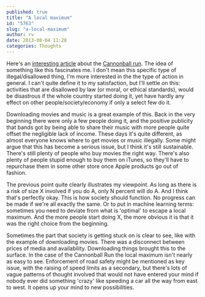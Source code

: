 ```yaml
---
published: true
title: "A local maximum"
id: "5763"
slug: "a-local-maximum"
author: rv
date: 2013-08-04 11:28
categories: Thoughts
---
```

Here's an <a href="http://www.wired.com/cars/coolwheels/magazine/15-11/ff_cannonballrun?currentPage=all" target="_blank">interesting article</a> about the <a href="https://en.wikipedia.org/wiki/Cannonball_Baker_Sea-To-Shining-Sea_Memorial_Trophy_Dash" target="_blank">Cannonball run</a>. The idea of something like this fascinates me. I don't mean this specific type of illegal/disallowed thing, I'm more interested in the the type of action in general. I can't quite define it to my satisfaction, but I'll settle on this: activities that are disallowed by law (or moral, or ethical standards), would be disastrous if the whole country started doing it, yet have hardly any effect on other people/society/economy if only a select few do it.

Downloading movies and music is a great example of this. Back in the very beginning there were only a few people doing it, and the positive publicity that bands got by being able to share their music with more people quite offset the negligible lack of income. These days it's quite different, as almost everyone knows where to get movies or music illegally. Some might argue that this has become a serious issue, but I think it's still sustainable. There's still plenty of people who buy movies the right way. There's also plenty of people stupid enough to buy them on iTunes, so they'll have to repurchase them in some other store once Apple products go out of fashion.

The previous point quite clearly illustrates my viewpoint. As long as there is a risk of size X involved if you do A, only N percent will do A. And I think that's perfectly okay. This is how society should function. No progress can be made if we're all exactly the same. Or to put in machine learning terms: sometimes you need to deviate from what is 'optimal' to escape a local maximum. And the more people start doing X, the more obvious it is that it was the right choice from the beginning.

Sometimes the part that society is getting stuck on is clear to see, like with the example of downloading movies. There was a disconnect between prices of media and availability. Downloading things brought this to the surface. In the case of the Cannonball Run the local maximum isn't nearly as easy to see. Enforcement of road safety might be mentioned as key issue, with the raising of speed limits as a secondary, but there's lots of vague patterns of thought involved that would not have entered your mind if nobody ever did something 'crazy' like speeding a car all the way from east to west. It opens up your mind to new possibilities.